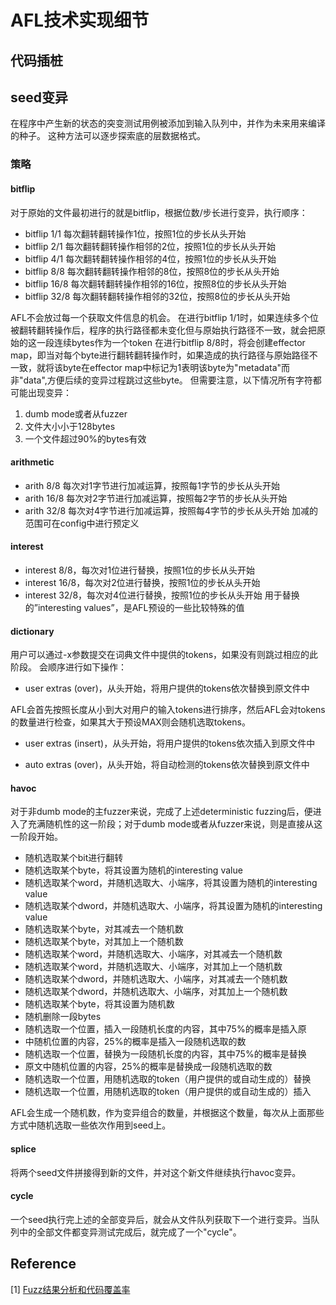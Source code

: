 # AFL技术实现细节

## 代码插桩

## seed变异
在程序中产生新的状态的突变测试用例被添加到输入队列中，并作为未来用来编译的种子。
这种方法可以逐步探索底的层数据格式。

### 策略

#### bitflip
对于原始的文件最初进行的就是bitflip，根据位数/步长进行变异，执行顺序：
* bitflip 1/1   每次翻转翻转操作1位，按照1位的步长从头开始
* bitflip 2/1   每次翻转翻转操作相邻的2位，按照1位的步长从头开始
* bitflip 4/1   每次翻转翻转操作相邻的4位，按照1位的步长从头开始
* bitflip 8/8   每次翻转翻转操作相邻的8位，按照8位的步长从头开始
* bitflip 16/8  每次翻转翻转操作相邻的16位，按照8位的步长从头开始
* bitflip 32/8  每次翻转翻转操作相邻的32位，按照8位的步长从头开始

AFL不会放过每一个获取文件信息的机会。
在进行bitflip 1/1时，如果连续多个位被翻转翻转操作后，程序的执行路径都未变化但与原始执行路径不一致，就会把原始的这一段连续bytes作为一个token
在进行bitflip 8/8时，将会创建effector map，即当对每个byte进行翻转翻转操作时，如果造成的执行路径与原始路径不一致，就将该byte在effector map中标记为1表明该byte为"metadata"而非"data",方便后续的变异过程跳过这些byte。
但需要注意，以下情况所有字符都可能出现变异：
1. dumb mode或者从fuzzer
2. 文件大小小于128bytes
3. 一个文件超过90%的bytes有效

#### arithmetic
- arith 8/8     每次对1字节进行加减运算，按照每1字节的步长从头开始
- arith 16/8    每次对2字节进行加减运算，按照每2字节的步长从头开始
- arith 32/8    每次对4字节进行加减运算，按照每4字节的步长从头开始
加减的范围可在config中进行预定义

#### interest
- interest 8/8，每次对1位进行替换，按照1位的步长从头开始
- interest 16/8，每次对2位进行替换，按照1位的步长从头开始
- interest 32/8，每次对4位进行替换，按照1位的步长从头开始
用于替换的”interesting values”，是AFL预设的一些比较特殊的值

#### dictionary
用户可以通过-x参数提交在词典文件中提供的tokens，如果没有则跳过相应的此阶段。
会顺序进行如下操作：
- user extras (over)，从头开始，将用户提供的tokens依次替换到原文件中

AFL会首先按照长度从小到大对用户的输入tokens进行排序，然后AFL会对tokens的数量进行检查，如果其大于预设MAX则会随机选取tokens。

- user extras (insert)，从头开始，将用户提供的tokens依次插入到原文件中


- auto extras (over)，从头开始，将自动检测的tokens依次替换到原文件中

#### havoc
对于非dumb mode的主fuzzer来说，完成了上述deterministic fuzzing后，便进入了充满随机性的这一阶段；对于dumb mode或者从fuzzer来说，则是直接从这一阶段开始。
- 随机选取某个bit进行翻转
- 随机选取某个byte，将其设置为随机的interesting value
- 随机选取某个word，并随机选取大、小端序，将其设置为随机的interesting value
- 随机选取某个dword，并随机选取大、小端序，将其设置为随机的interesting value
- 随机选取某个byte，对其减去一个随机数
- 随机选取某个byte，对其加上一个随机数
- 随机选取某个word，并随机选取大、小端序，对其减去一个随机数
- 随机选取某个word，并随机选取大、小端序，对其加上一个随机数
- 随机选取某个dword，并随机选取大、小端序，对其减去一个随机数
- 随机选取某个dword，并随机选取大、小端序，对其加上一个随机数
- 随机选取某个byte，将其设置为随机数
- 随机删除一段bytes
- 随机选取一个位置，插入一段随机长度的内容，其中75%的概率是插入原
- 中随机位置的内容，25%的概率是插入一段随机选取的数
- 随机选取一个位置，替换为一段随机长度的内容，其中75%的概率是替换
- 原文中随机位置的内容，25%的概率是替换成一段随机选取的数
- 随机选取一个位置，用随机选取的token（用户提供的或自动生成的）替换
- 随机选取一个位置，用随机选取的token（用户提供的或自动生成的）插入

AFL会生成一个随机数，作为变异组合的数量，并根据这个数量，每次从上面那些方式中随机选取一些依次作用到seed上。

#### splice
将两个seed文件拼接得到新的文件，并对这个新文件继续执行havoc变异。

#### cycle
一个seed执行完上述的全部变异后，就会从文件队列获取下一个进行变异。当队列中的全部文件都变异测试完成后，就完成了一个"cycle"。


## Reference
[1] [Fuzz结果分析和代码覆盖率](https://www.freebuf.com/column/197672.html)